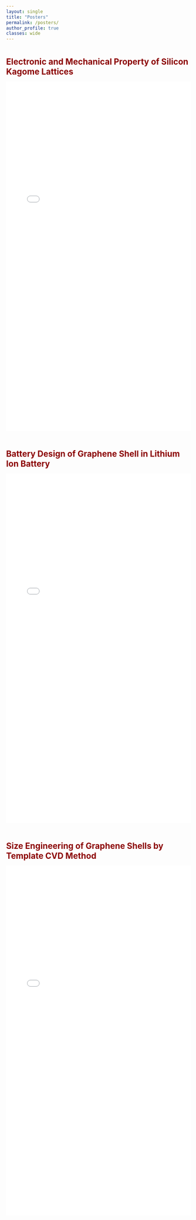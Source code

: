 ```yaml
---
layout: single
title: "Posters"
permalink: /posters/
author_profile: true
classes: wide
---
```


<h2>Electronic and Mechanical Property of Silicon Kagome Lattices</h2>
<div class="pdf-wrapper">
  <object data="/files/Solid_state.pdf"
          type="application/pdf"
          width="100%" height="950px">
      <iframe src="/files/Solid_state.pdf"
              width="100%" height="950px"
              style="border:none;background:#fff;"></iframe>
  </object>
</div>

<h2>Battery Design of Graphene Shell in Lithium Ion Battery</h2>
<div class="pdf-wrapper">
  <object data="/files/Li_ion_1.pdf"
          type="application/pdf"
          width="100%" height="950px">
      <iframe src="/files/Li_ion_1.pdf"
              width="100%" height="950px"
              style="border:none;background:#fff;"></iframe>
  </object>
</div>

<h2>Size Engineering of Graphene Shells by Template CVD Method</h2>
<div class="pdf-wrapper">
  <object data="/files/Li_ion_2.pdf"
          type="application/pdf"
          width="100%" height="950px">
      <iframe src="/files/Li_ion_2.pdf"
              width="100%" height="950px"
              style="border:none;background:#fff;"></iframe>
  </object>
</div>

<style>
/* =======================
   Clean white layout
   ======================= */
.page__content, article.page {
  background: #ffffff !important;
  box-shadow: none !important;
  padding: 0 !important;
  margin: 0 auto !important;
}

/* Wrapper around each PDF */
.pdf-wrapper {
  background: #ffffff;
  padding: 0;
  margin: 0 auto 3rem auto; /* space between posters */
  border: none;
  border-radius: 0;
  box-shadow: none;
  width: 100%;
  max-width: 1100px;
}

/* Make the PDFs display cleanly with no gray toolbar */
object, iframe {
  display: block;
  background: #ffffff !important;
  border: none !important;
  margin: 0;
  padding: 0;
  border-radius: 0 !important;
  box-shadow: none !important;
}

/* Style for titles */
h2 {
  color: #8B0000;
  font-weight: 700;
  font-size: 1.4rem;
  margin: 2.5rem auto 0.8rem auto;
  max-width: 1100px;
  text-align: left;
}
</style>






